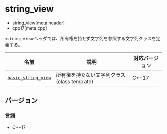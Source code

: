 # string_view
* string_view[meta header]
* cpp17[meta cpp]

`<string_view>`ヘッダでは、所有権を持たず文字列を参照する文字列クラスを定義する。

| 名前 | 説明 | 対応バージョン |
|------------------------------------------|--------------------------|-------|
| [`basic_string_view`](string_view/basic_string_view.md) | 所有権を持たない文字列クラス (class template) | C++17 |


## バージョン
### 言語
- C++17
